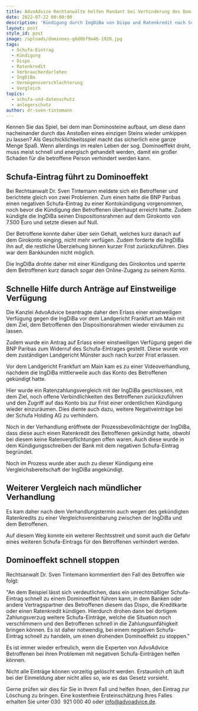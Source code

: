 ```yaml
---
title: AdvoAdvice Rechtanwälte helfen Mandant bei Verhinderung des Dominoeffekts
date: 2022-07-22 00:00:00
description: 'Kündigung durch IngDiBa von Dispo und Ratenkredit nach Schufa-Eintrag. '
layout: post
style_id: post
image: /uploads/dominoes-g6d0bf9a46-1920.jpg
tags:
  - Schufa-Eintrag
  - Kündigung
  - Dispo
  - Ratenkredit
  - Verbraucherdarlehen
  - IngDiBa
  - Vermögensverschlechterung
  - Vergleich
topics:
  - schufa-und-datenschutz
  - anlegerschutz
author: dr-sven-tintemann
---
```

Kennen Sie das Spiel, bei dem man Dominosteine aufbaut, um diese dann nacheinander durch das Ansto&szlig;en eines einzigen Steins wieder umkippen zu lassen? Als Geschicklichkeitsspiel macht das sicherlich eine ganze Menge Spa&szlig;. Wenn allerdings im realen Leben der sog. Dominoeffekt droht, muss meist schnell und energisch gehandelt werden, damit ein gro&szlig;er Schaden für die betroffene Person verhindert werden kann.&nbsp;

## Schufa-Eintrag führt zu Dominoeffekt

Bei Rechtsanwalt Dr. Sven Tintemann meldete sich ein Betroffener und berichtete gleich von zwei Problemen. Zum einen hatte die BNP Paribas einen negativen Schufa-Eintrag zu einer Kontokündigung vorgenommen, noch bevor die Kündigung den Betroffenen überhaupt erreicht hatte. Zudem kündigte die IngDiBa seinen Dispositionsrahmen auf dem Girokonto von 7.500 Euro und setzte diesen auf Null.

Der Betroffene konnte daher über sein Gehalt, welches kurz danach auf dem Girokonto einging, nicht mehr verfügen. Zudem forderte die IngDiBa ihn auf, die restliche Überziehung binnen kurzer Frist zurückzuführen. Dies war dem Bankkunden nicht möglich.&nbsp;

Die IngDiBa drohte daher mit einer Kündigung des Girokontos und sperrte dem Betroffenen kurz danach sogar den Online-Zugang zu seinem Konto.&nbsp;

## Schnelle Hilfe durch Anträge auf Einstweilige Verfügung

Die Kanzlei AdvoAdvice beantragte daher den Erlass einer einstweiligen Verfügung gegen die IngDiBa vor dem Landgericht Frankfurt am Main mit dem Ziel, dem Betroffenen den Dispositionsrahmen wieder einräumen zu lassen.&nbsp;

Zudem wurde ein Antrag auf Erlass einer einstweiligen Verfügung gegen die BNP Paribas zum Widerruf des Schufa-Eintrages gestellt. Diese wurde von dem zuständigen Landgericht Münster auch nach kurzer Frist erlassen.&nbsp;

Vor dem Landgericht Frankfurt am Main kam es zu einer Videoverhandlung, nachdem die IngDiBa mittlerweile auch das Konto des Betroffenen gekündigt hatte.&nbsp;

Hier wurde ein Ratenzahlungsvergleich mit der IngDiBa geschlossen, mit dem Ziel, noch offene Verbindlichkeiten des Betroffenen zurückzuführen und den Zugriff auf das Konto bis zur Frist einer ordentlichen Kündigung wieder einzuräumen. Dies diente auch dazu, weitere Negativeinträge bei der Schufa Holding AG zu verhindern.&nbsp;

Noch in der Verhandlung eröffnete der Prozessbevollmächtigte der IngDiBa, dass diese auch einen Ratenkredit des Betroffenen gekündigt hatte, obwohl bei diesem keine Ratenverpflichtungen offen waren. Auch diese wurde in dem Kündigungsschreiben der Bank mit dem negativen Schufa-Eintrag begründet.&nbsp;

Noch im Prozess wurde aber auch zu dieser Kündigung eine Vergleichsbereitschaft der IngDiBa angekündigt.&nbsp;

## Weiterer Vergleich nach mündlicher Verhandlung

Es kam daher nach dem Verhandlungstermin auch wegen des gekündigten Ratenkredits zu einer Vergleichsvereinbarung zwischen der IngDiBa und dem Betroffenen.&nbsp;

Auf diesem Weg konnte ein weiterer Rechtsstreit und somit auch die Gefahr eines weiteren Schufa-Eintrags für den Betroffenen verhindert werden.&nbsp;

## Dominoeffekt schnell stoppen

Rechtsanwalt Dr. Sven Tintemann kommentiert den Fall des Betroffen wie folgt:&nbsp;

"An dem Beispiel lässt sich verdeutlichen, dass ein unrechtmä&szlig;iger Schufa-Eintrag schnell zu einem Dominoeffekt führen kann, in dem Banken oder andere Vertragspartner des Betroffenen diesem das Dispo, die Kreditkarte oder einen Ratenkredit kündigen. Hierdurch drohen dann bei dortigem Zahlungsverzug weitere Schufa-Einträge, welche die Situation noch verschlimmern und den Betroffenen schnell in die Zahlungsunfähigkeit bringen können. Es ist daher notwendig, bei einem negativen Schufa-Eintrag schnell zu handeln, um einen drohenden Dominoeffekt zu stoppen."

Es ist immer wieder erfreulich, wenn die Experten von AdvoAdvice Betroffenen bei ihren Problemen mit negativen Schufa-Einträgen helfen können.

Nicht alle Einträge können vorzeitig gelöscht werden. Erstaunlich oft läuft bei der Einmeldung aber nicht alles so, wie es das Gesetz vorsieht.

Gerne prüfen wir dies für Sie in Ihrem Fall und helfen Ihnen, den Eintrag zur Löschung zu bringen. Eine kostenfreie Ersteinschätzung Ihres Falles erhalten Sie unter 030 &nbsp;921 000 40 oder info@advoadvice.de.

&nbsp;

&nbsp;
